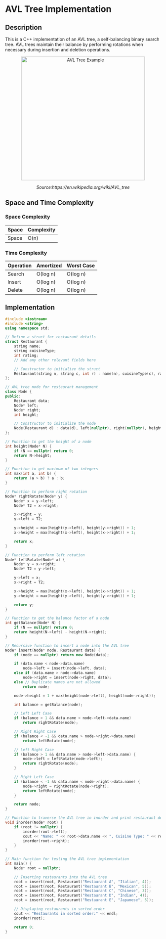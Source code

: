 # AVL Tree Implementation

## Description

This is a C++ implementation of an AVL tree, a self-balancing binary search tree. AVL trees maintain their balance by performing rotations when necessary during insertion and deletion operations.

<p align="center">
  <img src="https://upload.wikimedia.org/wikipedia/commons/f/fd/AVL_Tree_Example.gif" alt="AVL Tree Example" width="400"/>
</p>

<p align="center"><em>Source:https://en.wikipedia.org/wiki/AVL_tree</em></p>


## Space and Time Complexity

### Space Complexity

| Space        | Complexity |
|--------------|------------|
| Space        | O(n)       |

### Time Complexity

| Operation    | Amortized   | Worst Case  |
|--------------|-------------|-------------|
| Search       | O(log n)    | O(log n)    |
| Insert       | O(log n)    | O(log n)    |
| Delete       | O(log n)    | O(log n)    |

## Implementation

```cpp
#include <iostream>
#include <string>
using namespace std;

// Define a struct for restaurant details
struct Restaurant {
    string name;
    string cuisineType;
    int rating;
    // Add any other relevant fields here

    // Constructor to initialize the struct
    Restaurant(string n, string c, int r) : name(n), cuisineType(c), rating(r) {}
};

// AVL tree node for restaurant management
class Node {
public:
    Restaurant data;
    Node* left;
    Node* right;
    int height;

    // Constructor to initialize the node
    Node(Restaurant d) : data(d), left(nullptr), right(nullptr), height(1) {}
};

// Function to get the height of a node
int height(Node* N) {
    if (N == nullptr) return 0;
    return N->height;
}

// Function to get maximum of two integers
int max(int a, int b) {
    return (a > b) ? a : b;
}

// Function to perform right rotation
Node* rightRotate(Node* y) {
    Node* x = y->left;
    Node* T2 = x->right;

    x->right = y;
    y->left = T2;

    y->height = max(height(y->left), height(y->right)) + 1;
    x->height = max(height(x->left), height(x->right)) + 1;

    return x;
}

// Function to perform left rotation
Node* leftRotate(Node* x) {
    Node* y = x->right;
    Node* T2 = y->left;

    y->left = x;
    x->right = T2;

    x->height = max(height(x->left), height(x->right)) + 1;
    y->height = max(height(y->left), height(y->right)) + 1;

    return y;
}

// Function to get the balance factor of a node
int getBalance(Node* N) {
    if (N == nullptr) return 0;
    return height(N->left) - height(N->right);
}

// Recursive function to insert a node into the AVL tree
Node* insert(Node* node, Restaurant data) {
    if (node == nullptr) return new Node(data);

    if (data.name < node->data.name)
        node->left = insert(node->left, data);
    else if (data.name > node->data.name)
        node->right = insert(node->right, data);
    else // Duplicate names are not allowed
        return node;

    node->height = 1 + max(height(node->left), height(node->right));

    int balance = getBalance(node);

    // Left Left Case
    if (balance > 1 && data.name < node->left->data.name)
        return rightRotate(node);

    // Right Right Case
    if (balance < -1 && data.name > node->right->data.name)
        return leftRotate(node);

    // Left Right Case
    if (balance > 1 && data.name > node->left->data.name) {
        node->left = leftRotate(node->left);
        return rightRotate(node);
    }

    // Right Left Case
    if (balance < -1 && data.name < node->right->data.name) {
        node->right = rightRotate(node->right);
        return leftRotate(node);
    }

    return node;
}

// Function to traverse the AVL tree in inorder and print restaurant details
void inorder(Node* root) {
    if (root != nullptr) {
        inorder(root->left);
        cout << "Name: " << root->data.name << ", Cuisine Type: " << root->data.cuisineType << ", Rating: " << root->data.rating << endl;
        inorder(root->right);
    }
}

// Main function for testing the AVL tree implementation
int main() {
    Node* root = nullptr;

    // Inserting restaurants into the AVL tree
    root = insert(root, Restaurant("Restaurant A", "Italian", 4));
    root = insert(root, Restaurant("Restaurant B", "Mexican", 5));
    root = insert(root, Restaurant("Restaurant C", "Chinese", 3));
    root = insert(root, Restaurant("Restaurant D", "Indian", 4));
    root = insert(root, Restaurant("Restaurant E", "Japanese", 5));

    // Displaying restaurants in sorted order
    cout << "Restaurants in sorted order:" << endl;
    inorder(root);

    return 0;
}
```
